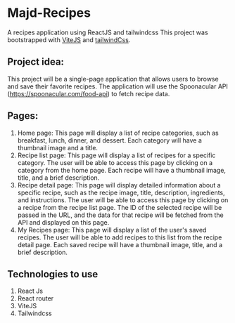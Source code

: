 # Majd-Recipes

A recipes application using ReactJS and tailwindcss
This project was bootstrapped with [ViteJS](https://vitejs.dev/) and [tailwindCss](https://tailwindcss.com/).

## Project idea:

This project will be a single-page application that allows users to browse and save their favorite recipes. The application will use the Spoonacular API (https://spoonacular.com/food-api) to fetch recipe data.

## Pages:

1. Home page: This page will display a list of recipe categories, such as breakfast, lunch, dinner, and dessert. Each category will have a thumbnail image and a title.
2. Recipe list page: This page will display a list of recipes for a specific category. The user will be able to access this page by clicking on a category from the home page. Each recipe will have a thumbnail image, title, and a brief description.
3. Recipe detail page: This page will display detailed information about a specific recipe, such as the recipe image, title, description, ingredients, and instructions. The user will be able to access this page by clicking on a recipe from the recipe list page. The ID of the selected recipe will be passed in the URL, and the data for that recipe will be fetched from the API and displayed on this page.
4. My Recipes page: This page will display a list of the user's saved recipes. The user will be able to add recipes to this list from the recipe detail page. Each saved recipe will have a thumbnail image, title, and a brief description.

## Technologies to use

1. React Js
2. React router
3. ViteJS
4. Tailwindcss
